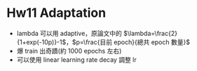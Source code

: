 # Hw11 Adaptation
- lambda 可以用 adaptive，原論文中的 $\lambda=\frac{2}{1+exp(-10p)}-1$，$p=\frac{目前 epoch}{總共 epoch 數量}$
- 爆 train 出奇蹟(約 1000 epochs 左右)
- 可以使用 linear learning rate decay 調整 lr
